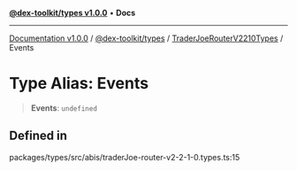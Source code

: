 [**@dex-toolkit/types v1.0.0**](../../../README.md) • **Docs**

***

[Documentation v1.0.0](../../../../../packages.md) / [@dex-toolkit/types](../../../README.md) / [TraderJoeRouterV2210Types](../README.md) / Events

# Type Alias: Events

> **Events**: `undefined`

## Defined in

packages/types/src/abis/traderJoe-router-v2-2-1-0.types.ts:15
